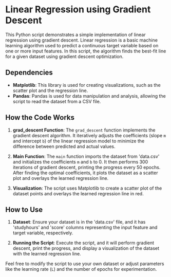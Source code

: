# Linear Regression using Gradient Descent

This Python script demonstrates a simple implementation of linear regression using gradient descent. Linear regression is a basic machine learning algorithm used to predict a continuous target variable based on one or more input features. In this script, the algorithm finds the best-fit line for a given dataset using gradient descent optimization.

## Dependencies
- **Matplotlib**: This library is used for creating visualizations, such as the scatter plot and the regression line.
- **Pandas**: Pandas is used for data manipulation and analysis, allowing the script to read the dataset from a CSV file.

## How the Code Works

1. **grad_descent Function**: The `grad_descent` function implements the gradient descent algorithm. It iteratively adjusts the coefficients (slope `m` and intercept `b`) of the linear regression model to minimize the difference between predicted and actual values.

2. **Main Function**: The `main` function imports the dataset from 'data.csv' and initializes the coefficients `m` and `b` to 0. It then performs 300 iterations of gradient descent, printing the progress every 50 epochs. After finding the optimal coefficients, it plots the dataset as a scatter plot and overlays the learned regression line.

3. **Visualization**: The script uses Matplotlib to create a scatter plot of the dataset points and overlays the learned regression line in red.

## How to Use

1. **Dataset**: Ensure your dataset is in the 'data.csv' file, and it has 'studyhours' and 'score' columns representing the input feature and target variable, respectively.

2. **Running the Script**: Execute the script, and it will perform gradient descent, print the progress, and display a visualization of the dataset with the learned regression line.

Feel free to modify the script to use your own dataset or adjust parameters like the learning rate (`L`) and the number of epochs for experimentation.
